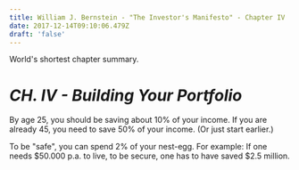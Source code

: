 ```yaml
---
title: William J. Bernstein - "The Investor's Manifesto" - Chapter IV
date: 2017-12-14T09:10:06.479Z
draft: 'false'
---
```

World's shortest chapter summary.

# *CH. IV - Building Your Portfolio*

By age 25, you should be saving about 10% of your income. If you are already 45, you need to save 50% of your income. (Or just start earlier.)

To be "safe", you can spend 2% of your nest-egg. For example: If one needs $50.000 p.a. to live, to be secure, one has to have saved $2.5 million.






